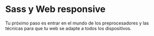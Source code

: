 # Sass y Web responsive

Tu próximo paso es entrar en el mundo de los preprocesadores y las técnicas para que tu web se adapte a todos los dispositivos.
